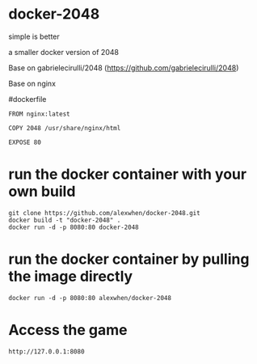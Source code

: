 # docker-2048

simple is better

a smaller docker version of 2048

Base on gabrielecirulli/2048 (https://github.com/gabrielecirulli/2048)

Base on nginx

#dockerfile

    FROM nginx:latest

    COPY 2048 /usr/share/nginx/html

    EXPOSE 80

# run the docker container with your own build

    git clone https://github.com/alexwhen/docker-2048.git
    docker build -t "docker-2048" .
    docker run -d -p 8080:80 docker-2048

# run the docker container by pulling the image directly

    docker run -d -p 8080:80 alexwhen/docker-2048

# Access the game

    http://127.0.0.1:8080
